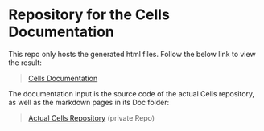 # Repository for the Cells Documentation

This repo only hosts the generated html files. Follow the below link to view the result:
> [Cells Documentation](https://cellularlevelgames.github.io/CellsDoc)

The documentation input is the source code of the actual Cells repository, as well as the
markdown pages in its Doc folder:
> [Actual Cells Repository](https://github.com/CellularLevelGames/Cells) (private Repo)
